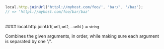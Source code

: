 ```javascript
local.http.joinUrl('httpl://myhost.com/foo/', 'bar/', '/baz');
// => 'httpl://myhost.com/foo/bar/baz'
```

<br/>
#### local.http.joinUrl( <small>url1, url2, ...urlN</small> ) <small>=> string</small>

Combines the given arguments, in order, while making sure each argument is separated by one '/'.